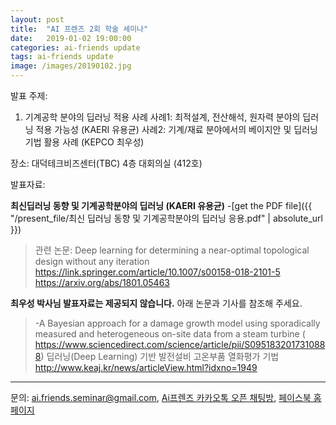 ```yaml
---
layout: post
title:  "AI 프렌즈 2회 학술 세미나"
date:   2019-01-02 19:00:00
categories: ai-friends update
tags: ai-friends update
image: /images/20190102.jpg
---
```


발표 주제: 
1. 기계공학 분야의 딥러닝 적용 사례
  사례1: 최적설계, 전산해석, 원자력 분야의 딥러닝 적용 가능성 (KAERI 유용균)
  사례2: 기계/재료 분야에서의 베이지안 및 딥러닝 기법 활용 사례 (KEPCO 최우성)

장소: 대덕테크비즈센터(TBC) 4층 대회의실 (412호)



발표자료:

**최신딥러닝 동향 및 기계공학분야의 딥러닝 (KAERI 유용균)**
-[get the PDF file]({{ "/present_file/최신 딥러닝 동향 및 기계공학분야의 딥러닝 응용.pdf" | absolute_url }})
>관련 논문: Deep learning for determining a near-optimal topological design without any iteration
  https://link.springer.com/article/10.1007/s00158-018-2101-5
  https://arxiv.org/abs/1801.05463

**최우성 박사님 발표자료는 제공되지 않습니다.** 아래 논문과 기사를 참조해 주세요.
>-A Bayesian approach for a damage growth model using sporadically measured and heterogeneous on-site data from a steam turbine ( https://www.sciencedirect.com/science/article/pii/S0951832017310888)
  딥러닝(Deep Learning) 기반 발전설비 고온부품 열화평가 기법 http://www.keaj.kr/news/articleView.html?idxno=1949







***

문의: ai.friends.seminar@gmail.com,
[Ai프렌즈 카카오톡 오픈 채팅방][kakao_ai],
[페이스북 홈페이지][facebook_ai]

[kakao_ai]:     https://open.kakao.com/o/ggewxi2
[facebook_ai]:  https://www.facebook.com/groups/aifriend/
